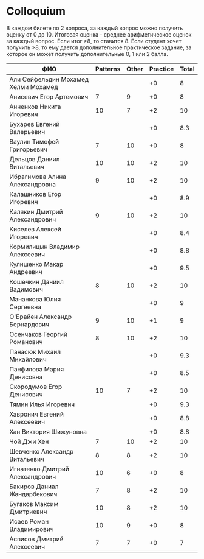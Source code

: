  # Colloquium

 В каждом билете по 2 вопроса, за каждый вопрос можно получить оценку от 0 до 10.
 Итоговая оценка - среднее арифметическое оценок за каждый вопрос. Если итог >8, то ставится 8.
 Если студент хочет получить >8, то ему дается дополнительное практическое задание, за которое он может получить дополнительные 0, 1 или 2 балла.

|                ФИО                  | Patterns | Other | Practice | Total
|-------------------------------------|----------|-------|----------|----------
|Али Сейфельдин Мохамед Хелми Мохамед |          |       | +0       | 8  
|Анисевич Егор Артемович              | 7        | 9     | +0       | 8  
|Анненков Никита Игоревич             | 10       | 7     | +2       | 10 
|Бухарев Евгений Валерьевич           |          |       | +0       | 8.3
|Ваулин Тимофей Григорьевич           | 7        | 10    | +0       | 8  
|Дельцов Даниил Витальевич            | 10       | 10    | +2       | 10 
|Ибрагимова Алина Александровна       | 9        | 10    | +2       | 10 
|Калашников Егор Игоревич             |          |       | +0       | 8.9
|Калякин Дмитрий Александрович        | 9        | 10    | +2       | 10 
|Киселев Алексей Игоревич             |          |       | +0       | 8.4
|Кормилицын Владимир Алексеевич       |          |       | +0       | 8.8
|Кулишенко Макар Андреевич            |          |       | +0       | 9.5
|Кошечкин Даниил Вадимович            | 8        | 10    | +2       | 10 
|Мананкова Юлия Сергеевна             |          |       | +0       | 9  
|О'Брайен Александр Бернардович       | 9        | 10    | +1       | 9  
|Осенчаков Георгий Романович          | 8        | 10    | +2       | 10 
|Панасюк Михаил Михайлович            |          |       | +0       | 9.3
|Панфилова Мария Денисовна            |          |       | +0       | 8.5
|Скородумов Егор Денисович            | 10       | 7     | +2       | 10 
|Тямин Илья Игоревич                  |          |       | +0       | 9.3
|Хавронич Евгений Алексеевич          |          |       | +0       | 8.8
|Хан Виктория Шижуновна               |          |       | +0       | 8.8
|Чой Джи Хен                          | 7        | 10    | +2       | 10 
|Шевченко Александр Витальевич        | 8        | 8     | +2       | 10 
|Игнатенко Дмитрий Александрович      | 10       | 6     | +0       | 8  
|Бакиров Даниал Жандарбекович         | 7        | 8     | +2       | 10 
|Бугаков Максим Дмитриевич            | 10       | 8     | +2       | 10 
|Исаев Роман Владимирович             | 10       | 9     | +0       | 8  
|Асписов Дмитрий Алексеевич           | 7        | 7     | +0       | 7  